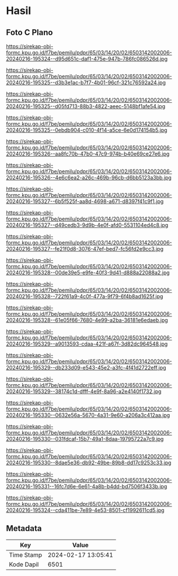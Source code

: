 # Hasil

## Foto C Plano

https://sirekap-obj-formc.kpu.go.id/f7be/pemilu/pdpr/65/03/14/20/02/6503142002006-20240216-195324--d95d651c-daf1-475e-947b-786fc086526d.jpg

https://sirekap-obj-formc.kpu.go.id/f7be/pemilu/pdpr/65/03/14/20/02/6503142002006-20240216-195325--d3b3e1ac-b7f7-4b01-96cf-321c76592a24.jpg

https://sirekap-obj-formc.kpu.go.id/f7be/pemilu/pdpr/65/03/14/20/02/6503142002006-20240216-195325--d05fd713-88b3-4822-aeec-5148bf1afe54.jpg

https://sirekap-obj-formc.kpu.go.id/f7be/pemilu/pdpr/65/03/14/20/02/6503142002006-20240216-195325--0ebdb904-c010-4f14-a5ce-6e0d174154b5.jpg

https://sirekap-obj-formc.kpu.go.id/f7be/pemilu/pdpr/65/03/14/20/02/6503142002006-20240216-195326--aa8fc70b-47b0-47c9-974b-b40e69ce27e6.jpg

https://sirekap-obj-formc.kpu.go.id/f7be/pemilu/pdpr/65/03/14/20/02/6503142002006-20240216-195326--4e6c6ea2-a26c-469b-96cb-d6bb5123a3bb.jpg

https://sirekap-obj-formc.kpu.go.id/f7be/pemilu/pdpr/65/03/14/20/02/6503142002006-20240216-195327--6b5f525f-aa8d-4698-a671-d8397f41c9f1.jpg

https://sirekap-obj-formc.kpu.go.id/f7be/pemilu/pdpr/65/03/14/20/02/6503142002006-20240216-195327--d49cedb3-9d9b-4e0f-afd0-5531104ed4c8.jpg

https://sirekap-obj-formc.kpu.go.id/f7be/pemilu/pdpr/65/03/14/20/02/6503142002006-20240216-195327--fe21f0d8-3076-47ef-bed7-fc56fd2e9cc3.jpg

https://sirekap-obj-formc.kpu.go.id/f7be/pemilu/pdpr/65/03/14/20/02/6503142002006-20240216-195328--00de39e5-e9fe-40f3-9d41-d888a22088a2.jpg

https://sirekap-obj-formc.kpu.go.id/f7be/pemilu/pdpr/65/03/14/20/02/6503142002006-20240216-195328--722f61a9-4c0f-477a-9f79-6f4b8ad1625f.jpg

https://sirekap-obj-formc.kpu.go.id/f7be/pemilu/pdpr/65/03/14/20/02/6503142002006-20240216-195328--61e05f66-7680-4e99-a2ba-36181e6edaeb.jpg

https://sirekap-obj-formc.kpu.go.id/f7be/pemilu/pdpr/65/03/14/20/02/6503142002006-20240216-195329--a9013593-cdaa-421f-a67f-3d82dc964548.jpg

https://sirekap-obj-formc.kpu.go.id/f7be/pemilu/pdpr/65/03/14/20/02/6503142002006-20240216-195329--db233d09-e543-45e2-a3fc-4f41d2722eff.jpg

https://sirekap-obj-formc.kpu.go.id/f7be/pemilu/pdpr/65/03/14/20/02/6503142002006-20240216-195329--38174c1d-dfff-4e9f-8a96-a2e4140f1732.jpg

https://sirekap-obj-formc.kpu.go.id/f7be/pemilu/pdpr/65/03/14/20/02/6503142002006-20240216-195330--0632e56a-5670-4a31-9e60-a206a3c412aa.jpg

https://sirekap-obj-formc.kpu.go.id/f7be/pemilu/pdpr/65/03/14/20/02/6503142002006-20240216-195330--031fdcaf-15b7-49a1-8daa-19795722a7c9.jpg

https://sirekap-obj-formc.kpu.go.id/f7be/pemilu/pdpr/65/03/14/20/02/6503142002006-20240216-195330--8dae5e36-db92-49be-89b8-dd17c9253c33.jpg

https://sirekap-obj-formc.kpu.go.id/f7be/pemilu/pdpr/65/03/14/20/02/6503142002006-20240216-195331--16fc7d6e-6e61-4a8b-b4dd-bd7506f3433b.jpg

https://sirekap-obj-formc.kpu.go.id/f7be/pemilu/pdpr/65/03/14/20/02/6503142002006-20240216-195324--cda411be-7e89-4e53-8501-cf1992611cd5.jpg


## Metadata

| Key        | Value               |
| ---------- | ------------------- |
| Time Stamp | 2024-02-17 13:05:41 |
| Kode Dapil | 6501                |



